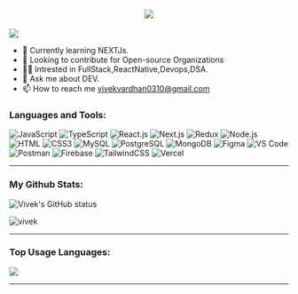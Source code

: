 <h1 align="center">
  <a href="https://git.io/typing-svg">
    <img src="https://readme-typing-svg.herokuapp.com/?lines=Hello,+There!👋;This+is+Vivek⚡;Nice+to+meet+you!&center=true&size=30">
  </a>
</h1>

![](https://komarev.com/ghpvc/?username=Vivek-310&color=brightgreen)


- 🌱 Currently learning NEXTJs.
- 🤝 Looking to contribute for Open-source Organizations
- 👨‍💻 Intrested in FullStack,ReactNative,Devops,DSA.
- 💬 Ask me about DEV.
- 📫 How to reach me vivekvardhan0310@gmail.com

### Languages and Tools:

![JavaScript](https://img.shields.io/badge/JavaScript-F7DF1E?style=flat-square&logo=javascript&logoColor=black)
![TypeScript](https://img.shields.io/badge/TypeScript-007ACC?style=flat-square&logo=typescript&logoColor=white)
![React.js](https://img.shields.io/badge/React.js-0081CB?style=flat-square&logo=react&logoColor=61DAFB)
![Next.js](https://img.shields.io/badge/Next.js-f7f7f7?style=flastic&logo=Next.js&logoColor=000000)
![Redux](https://img.shields.io/badge/Redux-black?style=flastic&logo=Redux&logoColor=764ABC)
![Node.js](https://img.shields.io/badge/Node.js-43853D?style=flat-square&logo=node.js&logoColor=white)
![HTML](https://img.shields.io/badge/HTML5-E34F26?style=flat-square&logo=html5&logoColor=white)
![CSS3](https://img.shields.io/badge/CSS3-1572B6?style=flat-square&logo=css3&logoColor=white)
![MySQL](https://img.shields.io/badge/MySQL-005C84?style=flat-square&logo=mysql&logoColor=white)
![PostgreSQL](https://img.shields.io/badge/PostgreSQL-31658D?style=flastic&logo=PostgreSQL&logoColor=white)
![MongoDB](https://img.shields.io/badge/MongoDB-F7F7F7?style=flat-square&logo=mongodb&logoColor=49A248)
![Figma](https://img.shields.io/badge/Figma-f7f7f7?style=flastic&logo=Figma&logoColor=F24E1E)
![VS Code](https://img.shields.io/badge/VisualStudio-2C2B30?style=flastic&logo=VisualStudioCode&logoColor=007ACC)
![Postman](https://img.shields.io/badge/Postman-f7f7f7?style=flastic&logo=Postman&logoColor=FF6C37)
![Firebase](https://img.shields.io/badge/firebase-a08021?style=for-the-badge&logo=firebase&logoColor=ffcd34)
![TailwindCSS](https://img.shields.io/badge/Tailwind%20CSS-06B6D4.svg?style=for-the-badge&logo=Tailwind-CSS&logoColor=white)
![Vercel](https://img.shields.io/badge/Vercel-000000.svg?style=for-the-badge&logo=Vercel&logoColor=white)

---
### My Github Stats:

<p>
  <img align="center" src="https://github-readme-stats.vercel.app/api?username=vivek-310&show_icons=true&include_all_commits=true&theme=algolia&hide_border=true" alt="Vivek's GitHub status" />
</p>
<p>
  <img align="center" src="https://github-readme-streak-stats.herokuapp.com/?user=vivek-310&theme=algolia" alt="vivek" />
</p>

---

### Top Usage Languages:

<img align="center" src="https://github-readme-stats.vercel.app/api/top-langs/?username=vivek-310&layout=compact&theme=algolia&hide_border=true&&langs_count=10" />

---
